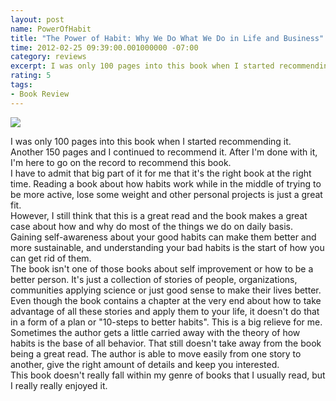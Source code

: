 ```yaml
---
layout: post
name: PowerOfHabit
title: "The Power of Habit: Why We Do What We Do in Life and Business"
time: 2012-02-25 09:39:00.001000000 -07:00
category: reviews
excerpt: I was only 100 pages into this book when I started recommending it
rating: 5
tags:
- Book Review
---
```

<img class="imageOnRight" src="{{ site.imgFolder_reviews }}{{ page.name }}/PowerOfHabitCover.jpg">

<div class="stars" title="{{ page.rating }} Stars" data-percent="{{ page.rating }}"></div>

I was only 100 pages into this book when I started recommending it. Another 150 pages and I continued to recommend it. After I'm done with it, I'm here to go on the record to recommend this book.  
I have to admit that big part of it for me that it's the right book at the right time. Reading a book about how habits work while in the middle of trying to be more active, lose some weight and other personal projects is just a great fit.  
However, I still think that this is a great read and the book makes a great case about how and why do most of the things we do on daily basis. Gaining self-awareness about your good habits can make them better and more sustainable, and understanding your bad habits is the start of how you can get rid of them.  
The book isn't one of those books about self improvement or how to be a better person. It's just a collection of stories of people, organizations, communities applying science or just good sense to make their lives better. Even though the book contains a chapter at the very end about how to take advantage of all these stories and apply them to your life, it doesn't do that in a form of a plan or "10-steps to better habits". This is a big relieve for me.  
Sometimes the author gets a little carried away with the theory of how habits is the base of all behavior. That still doesn't take away from the book being a great read. The author is able to move easily from one story to another, give the right amount of details and keep you interested.  
This book doesn't really fall within my genre of books that I usually read, but I really really enjoyed it.  